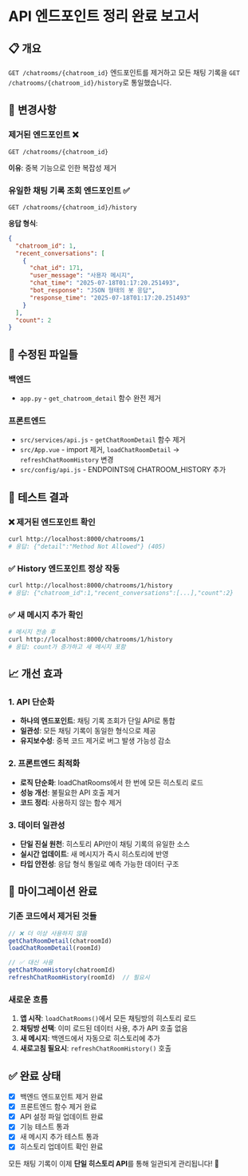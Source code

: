 # API 엔드포인트 정리 완료 보고서

## 📋 개요
`GET /chatrooms/{chatroom_id}` 엔드포인트를 제거하고 모든 채팅 기록을 `GET /chatrooms/{chatroom_id}/history`로 통일했습니다.

## 🎯 변경사항

### 제거된 엔드포인트 ❌
```
GET /chatrooms/{chatroom_id}
```

**이유**: 중복 기능으로 인한 복잡성 제거

### 유일한 채팅 기록 조회 엔드포인트 ✅
```
GET /chatrooms/{chatroom_id}/history
```

**응답 형식**:
```json
{
  "chatroom_id": 1,
  "recent_conversations": [
    {
      "chat_id": 171,
      "user_message": "사용자 메시지",
      "chat_time": "2025-07-18T01:17:20.251493",
      "bot_response": "JSON 형태의 봇 응답",
      "response_time": "2025-07-18T01:17:20.251493"
    }
  ],
  "count": 2
}
```

## 🔧 수정된 파일들

### 백엔드
- `app.py` - `get_chatroom_detail` 함수 완전 제거

### 프론트엔드
- `src/services/api.js` - `getChatRoomDetail` 함수 제거
- `src/App.vue` - import 제거, `loadChatRoomDetail` → `refreshChatRoomHistory` 변경
- `src/config/api.js` - ENDPOINTS에 CHATROOM_HISTORY 추가

## 🧪 테스트 결과

### ❌ 제거된 엔드포인트 확인
```bash
curl http://localhost:8000/chatrooms/1
# 응답: {"detail":"Method Not Allowed"} (405)
```

### ✅ History 엔드포인트 정상 작동
```bash
curl http://localhost:8000/chatrooms/1/history
# 응답: {"chatroom_id":1,"recent_conversations":[...],"count":2}
```

### ✅ 새 메시지 추가 확인
```bash
# 메시지 전송 후
curl http://localhost:8000/chatrooms/1/history
# 응답: count가 증가하고 새 메시지 포함
```

## 📈 개선 효과

### 1. API 단순화
- **하나의 엔드포인트**: 채팅 기록 조회가 단일 API로 통합
- **일관성**: 모든 채팅 기록이 동일한 형식으로 제공
- **유지보수성**: 중복 코드 제거로 버그 발생 가능성 감소

### 2. 프론트엔드 최적화
- **로직 단순화**: loadChatRooms에서 한 번에 모든 히스토리 로드
- **성능 개선**: 불필요한 API 호출 제거
- **코드 정리**: 사용하지 않는 함수 제거

### 3. 데이터 일관성
- **단일 진실 원천**: 히스토리 API만이 채팅 기록의 유일한 소스
- **실시간 업데이트**: 새 메시지가 즉시 히스토리에 반영
- **타입 안전성**: 응답 형식 통일로 예측 가능한 데이터 구조

## 🔄 마이그레이션 완료

### 기존 코드에서 제거된 것들
```javascript
// ❌ 더 이상 사용하지 않음
getChatRoomDetail(chatroomId)
loadChatRoomDetail(roomId)

// ✅ 대신 사용
getChatRoomHistory(chatroomId)
refreshChatRoomHistory(roomId)  // 필요시
```

### 새로운 흐름
1. **앱 시작**: `loadChatRooms()`에서 모든 채팅방의 히스토리 로드
2. **채팅방 선택**: 이미 로드된 데이터 사용, 추가 API 호출 없음
3. **새 메시지**: 백엔드에서 자동으로 히스토리에 추가
4. **새로고침 필요시**: `refreshChatRoomHistory()` 호출

## ✅ 완료 상태
- [x] 백엔드 엔드포인트 제거 완료
- [x] 프론트엔드 함수 제거 완료  
- [x] API 설정 파일 업데이트 완료
- [x] 기능 테스트 통과
- [x] 새 메시지 추가 테스트 통과
- [x] 히스토리 업데이트 확인 완료

모든 채팅 기록이 이제 **단일 히스토리 API**를 통해 일관되게 관리됩니다! 🎉